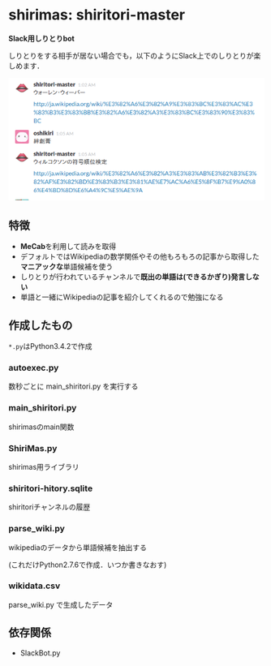 shirimas: shiritori-master
===============

**Slack用しりとりbot**

しりとりをする相手が居ない場合でも，以下のようにSlack上でのしりとりが楽しめます．

![人間とbotの貴重な対話シーン](doc/example.png)

## 特徴

- **MeCab**を利用して読みを取得
- デフォルトではWikipediaの数学関係やその他もろもろの記事から取得した**マニアックな**単語候補を使う
- しりとりが行われているチャンネルで**既出の単語は(できるかぎり)発言しない**
- 単語と一緒にWikipediaの記事を紹介してくれるので勉強になる

## 作成したもの
`*.py`はPython3.4.2で作成

### autoexec.py
数秒ごとに main_shiritori.py を実行する

### main_shiritori.py
shirimasのmain関数

### ShiriMas.py
shirimas用ライブラリ

### shiritori-hitory.sqlite
shiritoriチャンネルの履歴

### parse_wiki.py
wikipediaのデータから単語候補を抽出する

(これだけPython2.7.6で作成．いつか書きなおす)

### wikidata.csv
parse_wiki.py で生成したデータ


## 依存関係

- SlackBot.py
